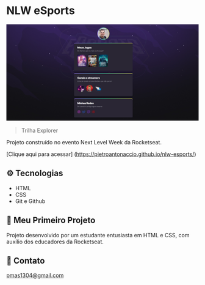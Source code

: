 # NLW eSports 

![preview](./.github/preview.png)

> Trilha Explorer

Projeto construído no evento Next Level Week da Rocketseat.

[Clique aqui para acessar] (https://pietroantonaccio.github.io/nlw-esports/)

## ⚙ Tecnologias

- HTML
- CSS
- Git e Github

## 🚀 Meu Primeiro Projeto

Projeto desenvolvido por um estudante entusiasta em HTML e CSS, com auxílio dos educadores da Rocketseat.

## 📧 Contato

pmas1304@gmail.com
